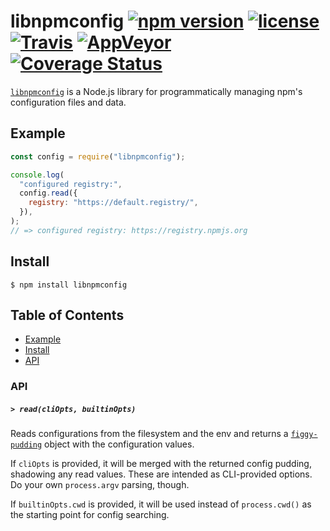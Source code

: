 # libnpmconfig [![npm version](https://img.shields.io/npm/v/libnpmconfig.svg)](https://npm.im/libnpmconfig) [![license](https://img.shields.io/npm/l/libnpmconfig.svg)](https://npm.im/libnpmconfig) [![Travis](https://img.shields.io/travis/npm/libnpmconfig.svg)](https://travis-ci.org/npm/libnpmconfig) [![AppVeyor](https://ci.appveyor.com/api/projects/status/github/zkat/libnpmconfig?svg=true)](https://ci.appveyor.com/project/zkat/libnpmconfig) [![Coverage Status](https://coveralls.io/repos/github/npm/libnpmconfig/badge.svg?branch=latest)](https://coveralls.io/github/npm/libnpmconfig?branch=latest)

[`libnpmconfig`](https://github.com/npm/libnpmconfig) is a Node.js library for
programmatically managing npm's configuration files and data.

## Example

```js
const config = require("libnpmconfig");

console.log(
  "configured registry:",
  config.read({
    registry: "https://default.registry/",
  }),
);
// => configured registry: https://registry.npmjs.org
```

## Install

`$ npm install libnpmconfig`

## Table of Contents

- [Example](#example)
- [Install](#install)
- [API](#api)

### API

##### <a name="read"></a> `> read(cliOpts, builtinOpts)`

Reads configurations from the filesystem and the env and returns a
[`figgy-pudding`](https://npm.im/figgy-pudding) object with the configuration
values.

If `cliOpts` is provided, it will be merged with the returned config pudding,
shadowing any read values. These are intended as CLI-provided options. Do your
own `process.argv` parsing, though.

If `builtinOpts.cwd` is provided, it will be used instead of `process.cwd()` as
the starting point for config searching.
